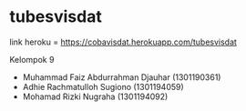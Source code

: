 # tubesvisdat
link heroku = https://cobavisdat.herokuapp.com/tubesvisdat

Kelompok 9
- Muhammad Faiz Abdurrahman Djauhar (1301190361)
- Adhie Rachmatulloh Sugiono (1301194059)
- Mohamad Rizki Nugraha (1301194092)

